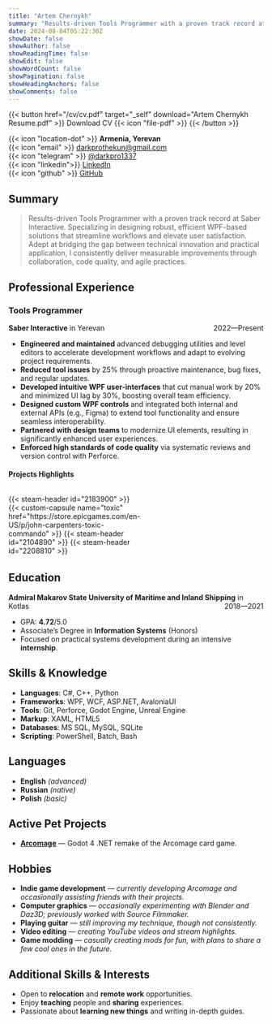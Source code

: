 ```yaml
---
title: "Artem Chernykh"
summary: "Results-driven Tools Programmer with a proven track record at Saber Interactive. Specializing in designing robust, efficient WPF-based solutions that streamline workflows and elevate user satisfaction. Adept at bridging the gap between technical innovation and practical application, I consistently deliver measurable improvements through collaboration, code quality, and agile practices."
date: 2024-08-04T05:22:30Z
showDate: false
showAuthor: false
showReadingTime: false
showEdit: false
showWordCount: false
showPagination: false
showHeadingAnchors: false
showComments: false
---
```

{{< button href="/cv/cv.pdf" target="_self" download="Artem Chernykh Resume.pdf" >}}
Download CV {{< icon "file-pdf" >}}
{{< /button >}}

{{< icon "location-dot" >}} **Armenia, Yerevan**  
{{< icon "email" >}} [darkprothekun@gmail.com](mailto:darkprothekun@gmail.com)  
{{< icon "telegram" >}} [@darkpro1337](https://t.me/darkpro1337)  
{{< icon "linkedin">}} [LinkedIn](https://www.linkedin.com/in/darkpro1337)  
{{< icon "github" >}} [GitHub](https://github.com/DarkPro1337)  

## Summary

> Results-driven Tools Programmer with a proven track record at Saber Interactive. Specializing in designing robust, efficient WPF-based solutions that streamline workflows and elevate user satisfaction. Adept at bridging the gap between technical innovation and practical application, I consistently deliver measurable improvements through collaboration, code quality, and agile practices.

## Professional Experience

### Tools Programmer  
**Saber Interactive** in Yerevan <span style="float: right;">2022—Present</span>  
- **Engineered and maintained** advanced debugging utilities and level editors to accelerate development workflows and adapt to evolving project requirements.
- **Reduced tool issues** by 25% through proactive maintenance, bug fixes, and regular updates.
- **Developed intuitive WPF user-interfaces** that cut manual work by 20% and minimized UI lag by 30%, boosting overall team efficiency.
- **Designed custom WPF controls** and integrated both internal and external APIs (e.g., Figma) to extend tool functionality and ensure seamless interoperability.
- **Partnered with design teams** to modernize UI elements, resulting in significantly enhanced user experiences.
- **Enforced high standards of code quality** via systematic reviews and version control with Perforce.

#### Projects Highlights
<style>
.custom-capsule-img:hover {
    opacity: 0.5;
}
.steam-capsule-img:hover {
    opacity: 0.5;
}
</style>
<div style="display: grid; grid-template-columns: repeat(4, 140fr); justify-content: flex-start; border-radius: .375rem; overflow: hidden; margin-top: 32px; margin-bottom: 32px;">
{{< steam-header id="2183900" >}}
{{< custom-capsule name="toxic" href="https://store.epicgames.com/en-US/p/john-carpenters-toxic-commando" >}}
{{< steam-header id="2104890" >}}
{{< steam-header id="2208810" >}}
</div>

## Education

**Admiral Makarov State University of Maritime and Inland Shipping** in Kotlas <span style="float: right;">2018—2021</span>
* GPA: **4.72**/5.0
* Associate’s Degree in **Information Systems** (Honors)
* Focused on practical systems development during an intensive **internship**.

## Skills & Knowledge

- **Languages**: C#, C++, Python  
- **Frameworks**: WPF, WCF, ASP.NET, AvaloniaUI
- **Tools**: Git, Perforce, Godot Engine, Unreal Engine
- **Markup**: XAML, HTML5
- **Databases**: MS SQL, MySQL, SQLite
- **Scripting**: PowerShell, Batch, Bash

## Languages
* **English** *(advanced)*
* **Russian** *(native)*
* **Polish** *(basic)*

## Active Pet Projects
* [**Arcomage**](https://github.com/DarkPro1337/Arcomage) — Godot 4 .NET remake of the Arcomage card game.  

## Hobbies
- **Indie game development** — *currently developing Arcomage and occasionally assisting friends with their projects.*
- **Computer graphics** — *occasionally experimenting with Blender and Daz3D; previously worked with Source Filmmaker.*
- **Playing guitar** — *still improving my technique, though not consistently.*
- **Video editing** — *creating YouTube videos and stream highlights.*
- **Game modding** — *casually creating mods for fun, with plans to share a few cool ones in the future.*

## Additional Skills & Interests

- Open to **relocation** and **remote work** opportunities.
- Enjoy **teaching** people and **sharing** experiences.
- Passionate about **learning new things** and writing in-depth guides.